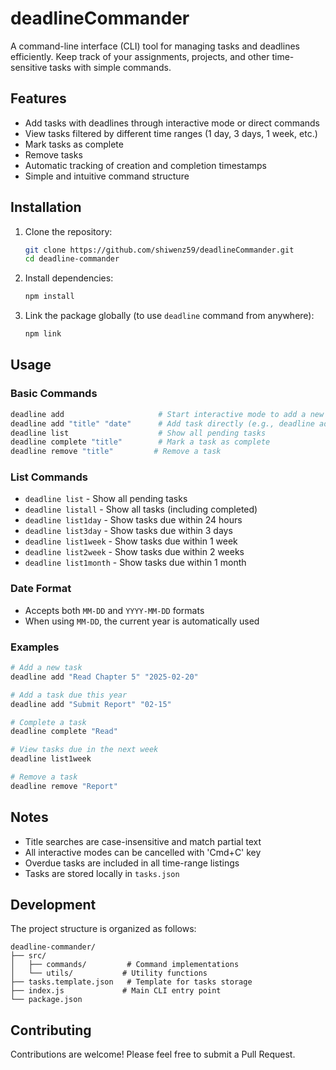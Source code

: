 # deadlineCommander

A command-line interface (CLI) tool for managing tasks and deadlines efficiently. Keep track of your assignments, projects, and other time-sensitive tasks with simple commands.

## Features

- Add tasks with deadlines through interactive mode or direct commands
- View tasks filtered by different time ranges (1 day, 3 days, 1 week, etc.)
- Mark tasks as complete
- Remove tasks
- Automatic tracking of creation and completion timestamps
- Simple and intuitive command structure

## Installation

1. Clone the repository:
   ```bash
   git clone https://github.com/shiwenz59/deadlineCommander.git
   cd deadline-commander
   ```

2. Install dependencies:
   ```bash
   npm install
   ```

3. Link the package globally (to use `deadline` command from anywhere):
   ```bash
   npm link
   ```

## Usage

### Basic Commands

```bash
deadline add                     # Start interactive mode to add a new task
deadline add "title" "date"      # Add task directly (e.g., deadline add "Math HW" "02-15")
deadline list                    # Show all pending tasks
deadline complete "title"        # Mark a task as complete
deadline remove "title"         # Remove a task
```

### List Commands

- `deadline list` - Show all pending tasks
- `deadline listall` - Show all tasks (including completed)
- `deadline list1day` - Show tasks due within 24 hours
- `deadline list3day` - Show tasks due within 3 days
- `deadline list1week` - Show tasks due within 1 week
- `deadline list2week` - Show tasks due within 2 weeks
- `deadline list1month` - Show tasks due within 1 month

### Date Format

- Accepts both `MM-DD` and `YYYY-MM-DD` formats
- When using `MM-DD`, the current year is automatically used

### Examples

```bash
# Add a new task
deadline add "Read Chapter 5" "2025-02-20"

# Add a task due this year
deadline add "Submit Report" "02-15"

# Complete a task
deadline complete "Read"

# View tasks due in the next week
deadline list1week

# Remove a task
deadline remove "Report"
```

## Notes

- Title searches are case-insensitive and match partial text
- All interactive modes can be cancelled with 'Cmd+C' key
- Overdue tasks are included in all time-range listings
- Tasks are stored locally in `tasks.json`

## Development

The project structure is organized as follows:
```
deadline-commander/
├── src/
│   ├── commands/         # Command implementations
│   └── utils/           # Utility functions
├── tasks.template.json   # Template for tasks storage
├── index.js             # Main CLI entry point
└── package.json
```

## Contributing

Contributions are welcome! Please feel free to submit a Pull Request.